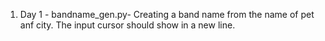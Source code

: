 1. Day 1 -  bandname_gen.py- Creating a band name from the name of pet anf city.
The input cursor should show in a new line.
